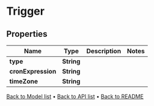 

# Trigger


## Properties

| Name | Type | Description | Notes |
|------------ | ------------- | ------------- | -------------|
|**type** | **String** |  |  |
|**cronExpression** | **String** |  |  |
|**timeZone** | **String** |  |  |



[Back to Model list](../README.md#documentation-for-models) &#8226; [Back to API list](../README.md#documentation-for-api-endpoints) &#8226; [Back to README](../README.md)


